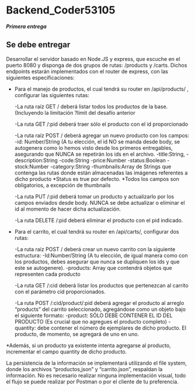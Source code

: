 # Backend_Coder53105
 
***Primera entrega***


## Se debe entregar

Desarrollar el servidor basado en Node.JS y express, que escuche en el puerto 8080 y disponga de dos grupos de rutas: /products y /carts. Dichos endpoints estarán implementados con el router de express, con las siguientes especificaciones:


* Para el manejo de productos, el cual tendrá su router en /api/products/ , configurar las siguientes rutas:
    
    -La ruta raíz GET / deberá listar todos los productos de la base. (Incluyendo la limitación ?limit del desafío anterior
    
    -La ruta GET /:pid deberá traer sólo el producto con el id proporcionado
    
    -La ruta raíz POST / deberá agregar un nuevo producto con los campos:
        -id: Number/String (A tu elección, el id NO se manda desde body, se autogenera como lo hemos visto desde los primeros entregables, asegurando que NUNCA se repetirán los ids en el archivo.
        -title:String,
        -description:String
        -code:String
        -price:Number
        -status:Boolean
        -stock:Number
        -category:String
        -thumbnails:Array de Strings que contenga las rutas donde están almacenadas las imágenes referentes a dicho producto
        *Status es true por defecto.
        *Todos los campos son obligatorios, a excepción de thumbnails

    -La ruta PUT /:pid deberá tomar un producto y actualizarlo por los campos enviados desde body. NUNCA se debe actualizar o eliminar el id al momento de hacer dicha actualización.

    -La ruta DELETE /:pid deberá eliminar el producto con el pid indicado. 

* Para el carrito, el cual tendrá su router en /api/carts/, configurar dos rutas:

    -La ruta raíz POST / deberá crear un nuevo carrito con la siguiente estructura:
        -Id:Number/String (A tu elección, de igual manera como con los productos, debes asegurar que nunca se dupliquen los ids y que este se autogenere).
        -products: Array que contendrá objetos que representen cada producto

    -La ruta GET /:cid deberá listar los productos que pertenezcan al carrito con el parámetro cid proporcionados.

    -La ruta POST  /:cid/product/:pid deberá agregar el producto al arreglo “products” del carrito seleccionado, agregándose como un objeto bajo el siguiente formato:
        -product: SÓLO DEBE CONTENER EL ID DEL PRODUCTO (Es crucial que no agregues el producto completo)
        -quantity: debe contener el número de ejemplares de dicho producto. El producto, de momento, se agregará de uno en uno.

*Además, si un producto ya existente intenta agregarse al producto, incrementar el campo quantity de dicho producto. 

La persistencia de la información se implementará utilizando el file system, donde los archivos “productos,json” y “carrito.json”, respaldan la información.
No es necesario realizar ninguna implementación visual, todo el flujo se puede realizar por Postman o por el cliente de tu preferencia.
